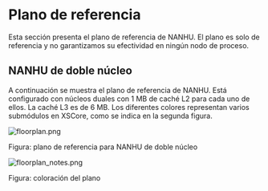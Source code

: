 # Plano de referencia

Esta sección presenta el plano de referencia de NANHU. El plano es solo de referencia y no garantizamos su efectividad en ningún nodo de proceso.

## NANHU de doble núcleo

A continuación se muestra el plano de referencia de NANHU. Está configurado con núcleos duales con 1 MB de caché L2 para cada uno de ellos. La caché L3 es de 6 MB. Los diferentes colores representan varios submódulos en XSCore, como se indica en la segunda figura.

![floorplan.png](../figs/integration/floorplan.png)

Figura: plano de referencia para NANHU de doble núcleo

![floorplan_notes.png](../figs/integration/floorplan_notes.png)

Figura: coloración del plano
